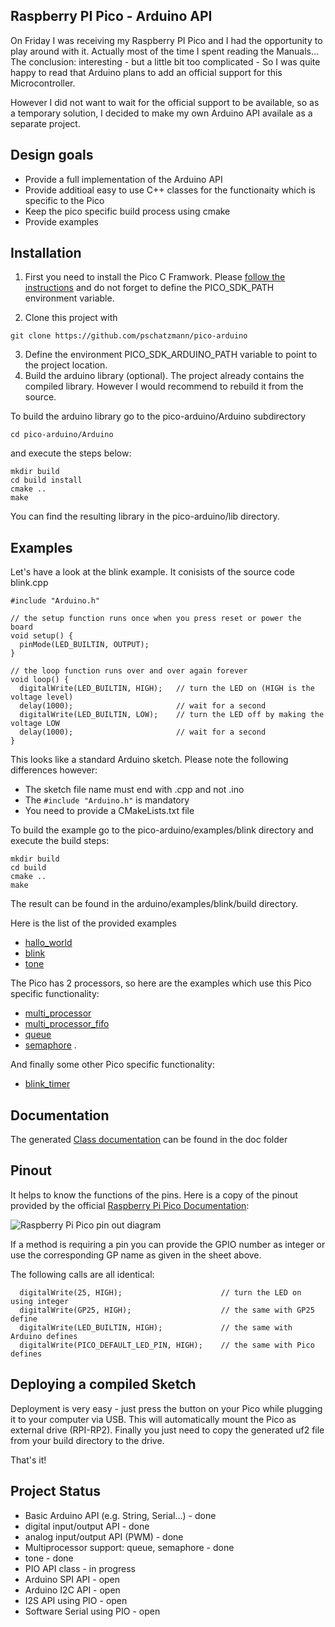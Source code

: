 ## Raspberry PI Pico - Arduino API

On Friday I was receiving my Raspberry PI Pico and I had the opportunity to play around with it. Actually most of the time I spent reading the Manuals...
The conclusion: interesting - but a little bit too complicated - So I was quite happy to read that Arduino plans to add an official support for this Microcontroller. 

However I did not want to wait for the official support to be available, so as a temporary solution, I decided to make my own Arduino API availale as a separate project. 

## Design goals

- Provide a full implementation of the Arduino API
- Provide additioal easy to use C++ classes for the functionaity which is specific to the Pico
- Keep the pico specific build process using cmake
- Provide examples 

## Installation

1. First you need to install the Pico C Framwork. Please [follow the instructions](https://datasheets.raspberrypi.org/pico/getting-started-with-pico.pdf) and do not forget to define the PICO_SDK_PATH environment variable.

2. Clone this project with 

```
git clone https://github.com/pschatzmann/pico-arduino
```
3. Define the environment PICO_SDK_ARDUINO_PATH variable to point to the project location.
4. Build the arduino library (optional). 
The project already contains the compiled library. However I would recommend to rebuild it from the source.

To build the arduino library go to the pico-arduino/Arduino subdirectory 
```
cd pico-arduino/Arduino
```
and execute the steps below:
```
mkdir build
cd build install
cmake ..
make
```



You can find the resulting library in the pico-arduino/lib directory.


## Examples

Let's have a look at the blink example. It conisists of the source code blink.cpp
```
#include "Arduino.h"

// the setup function runs once when you press reset or power the board
void setup() {
  pinMode(LED_BUILTIN, OUTPUT);
}

// the loop function runs over and over again forever
void loop() {
  digitalWrite(LED_BUILTIN, HIGH);   // turn the LED on (HIGH is the voltage level)
  delay(1000);                       // wait for a second
  digitalWrite(LED_BUILTIN, LOW);    // turn the LED off by making the voltage LOW
  delay(1000);                       // wait for a second
}
```
This looks like a standard Arduino sketch. Please note the following differences however:
- The sketch file name must end with .cpp and not .ino
- The ```#include "Arduino.h"``` is mandatory
- You need to provide a CMakeLists.txt file

To build the example go to the pico-arduino/examples/blink directory and execute the build steps:
```
mkdir build
cd build
cmake ..
make
```
The result can be found in the arduino/examples/blink/build directory.

Here is the list of the provided examples

- [hallo_world](examples/hallo_world)
- [blink](examples/blink)
- [tone](examples/tone_melody)

The Pico has 2 processors, so here are the examples which use this Pico specific functionality:

- [multi_processor](examples/multi_processor) 
- [multi_processor_fifo](examples/multi_processor_fifo) 
- [queue](examples/queue)
- [semaphore](examples/semaphore) .

And finally some other Pico specific functionality:

- [blink_timer](examples/blink_timer)

## Documentation

The generated [Class documentation](https://pschatzmann.github.io/pico-arduino/doc/html/) can be found in the doc folder

## Pinout

It helps to know the functions of the pins. Here is a copy of the pinout provided by the official [Raspberry Pi Pico Documentation](https://www.raspberrypi.org/documentation/pico/getting-started/):

<img src="https://www.raspberrypi.org/documentation/pico/getting-started/static/15243f1ffd3b8ee646a1708bf4c0e866/Pico-R3-Pinout.svg" alt="Raspberry Pi Pico pin out diagram">

If a method is requiring a pin you can provide the GPIO number as integer or use the corresponding GP name as given in the sheet above.

The following calls are all identical:

```
  digitalWrite(25, HIGH);                      // turn the LED on using integer
  digitalWrite(GP25, HIGH);                    // the same with GP25 define
  digitalWrite(LED_BUILTIN, HIGH);             // the same with Arduino defines 
  digitalWrite(PICO_DEFAULT_LED_PIN, HIGH);    // the same with Pico defines 
```

## Deploying a compiled Sketch

Deployment is very easy - just press the button on your Pico while plugging it to your computer via USB. This will automatically mount the Pico as external drive (RPI-RP2).
Finally you just need to copy the generated uf2 file from your build directory to the drive.

That's it!

## Project Status

- Basic Arduino API (e.g. String, Serial...) - done
- digital input/output API - done
- analog input/output API (PWM) - done
- Multiprocessor support: queue, semaphore - done
- tone - done
- PIO API class - in progress
- Arduino SPI API - open
- Arduino I2C API - open
- I2S API using PIO - open
- Software Serial using PIO - open




